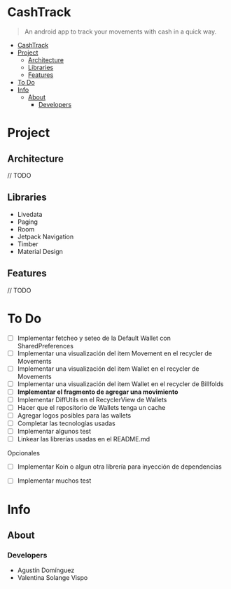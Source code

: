 # CashTrack

> An android app to track your movements with cash in a quick way.

- [CashTrack](#cashtrack)
- [Project](#project)
  - [Architecture](#architecture)
  - [Libraries](#libraries)
  - [Features](#features)
- [To Do](#to-do)
- [Info](#info)
  - [About](#about)
    - [Developers](#developers)

# Project

## Architecture

// TODO

## Libraries

* Livedata
* Paging
* Room
* Jetpack Navigation
* Timber
* Material Design

## Features

// TODO

# To Do

- [ ] Implementar fetcheo y seteo de la Default Wallet con SharedPreferences
- [ ] Implementar una visualización del item Movement en el recycler de Movements
- [ ] Implementar una visualización del item Wallet en el recycler de Movements
- [ ] Implementar una visualización del item Wallet en el recycler de Billfolds
- [ ] **Implementar el fragmento de agregar una movimiento**
- [ ] Implementar DiffUtils en el RecyclerView de Wallets
- [ ] Hacer que el repositorio de Wallets tenga un cache
- [ ] Agregar logos posibles para las wallets
- [ ] Completar las tecnologías usadas
- [ ] Implementar algunos test
- [ ] Linkear las librerías usadas en el README.md

Opcionales

- [ ] Implementar Koin o algun otra librería para inyección de dependencias
- [ ] Implementar muchos test



# Info

## About

### Developers

 * Agustín Domínguez
 * Valentina Solange Vispo
